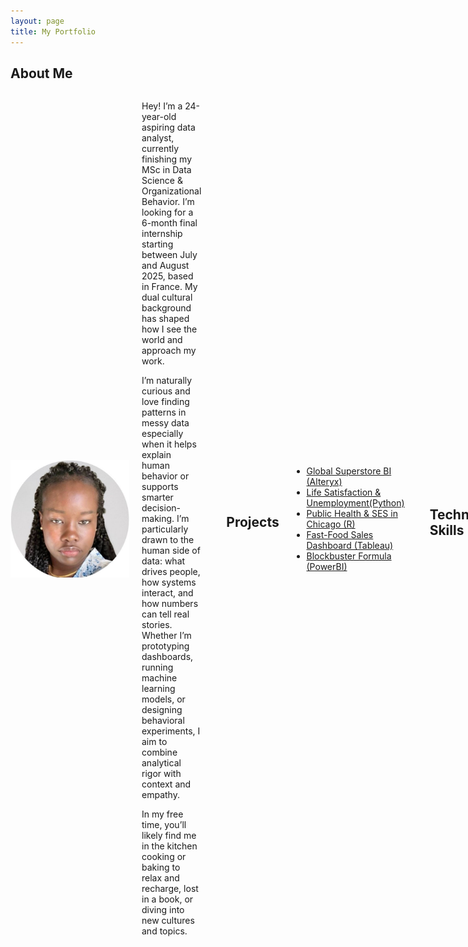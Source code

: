 ```yaml
---
layout: page
title: My Portfolio
---
```

## About Me  
    
<div style="display: flex; align-items: center; gap: 20px; margin-bottom: 2rem;">
  <img src="/assets/img/Profile.jpg" alt="Profile picture" width="190"/>
  <div>
      
Hey! I’m a 24-year-old aspiring data analyst, currently finishing my MSc in Data Science & Organizational Behavior. I’m looking for a 6-month final internship starting between July and August 2025, based in France. My dual cultural background has shaped how I see the world and approach my work.

I’m naturally curious and love finding patterns in messy data especially when it helps explain human behavior or supports smarter decision-making. I’m particularly drawn to the human side of data: what drives people, how systems interact, and how numbers can tell real stories. Whether I’m prototyping dashboards, running machine learning models, or designing behavioral experiments, I aim to combine analytical rigor with context and empathy.

In my free time, you’ll likely find me in the kitchen cooking or baking to relax and recharge, lost in a book, or diving into new cultures and topics.

</div>

---

## Projects

- [Global Superstore BI (Alteryx)](/projects/GlobalSuperstoreBI.md)
- [Life Satisfaction & Unemployment(Python)](/projects/LifeSatisfaction&WorkStress.md)
- [Public Health & SES in Chicago (R)](/projects/PublicHealth&SocioeconomicAnalysisinChicago.md)
- [Fast-Food Sales Dashboard (Tableau)](/projects/fast-food-sales.md)
- [Blockbuster Formula (PowerBI)](/projects/PowerBIMovie.md)

---

## Technical Skills

**Programming & Languages**
- Python (Pandas, NumPy, Matplotlib, Scikit-learn)
- R (RShiny, ggplot2)
- SQL
- VBA
  
**Data Analysis & Machine Learning**
- Supervised Learning (Linear/Logistic Regression, Decision Trees, KNN)
- Unsupervised Learning (K-Means, PCA)
- Statistical Analysis (Hypothesis testing, Regression, Correlation)

**Data Visualization**
- Power BI, Tableau, ggplot2, Matplotlib
  
**Data Processing & Automation**
- Alteryx, Excel (advanced), Celonis

**Experiment Design & Behavioral Research Tools**
- oTree, z-Tree (economic/behavioral experiments)
  
**Environments & Tools**
- Jupyter Notebook, Google Colab, Visual Studio Code, GitHub
- JASP, GRETL (Statistical testing)
- Office Suite (Word, PowerPoint, Outlook)

---

## Soft Skills

- Adaptability & Autonomy
- Critical Thinking & Attention to Detail
- Structured Curiosity
- Clear Communication
- Team Collaboration
- Time Management

---

## Languages

- French (Native)  
- English (Advanced B2)
- Wolof (Native)   
- German (Beginner A1)

---

## Education

**Burgundy School of Business – Dijon**  
*MSc Data Science and Organisational Behaviour* (2024 – 2025)  
*Master Grande Ecole in Management* (2021 – 2024)  

**Lycée Clément Marot – Cahors**  
*Preparatory Class ECE (Economic & Commercial,Economic Option)*  
2019 – 2021

**Lycée Joffre – Montpellier**  
*Economic and Social Baccalaureate*  
2016 – 2019

---

## Certifications
- Microsoft Azure Fundamentals 
- Alteryx Designer Core 
- Celonis Foundations & Academic Process Mining Fundamentals
- Process Mining Audit Professional
- Bloomberg Market Concepts, Finance Fundamentals, ESG & Sustainable Finance


